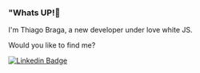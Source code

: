 ### "Whats UP!👋

I'm Thiago Braga, a new developer under love white JS.

Would you like to find me?

[![Linkedin Badge](https://img.shields.io/badge/-LinkedIn-blue?style=flat-square&logo=Linkedin&logoColor=white&link=https://www.linkedin.com/in/thiago-pinto-braga)](http://www.linkedin.com/in/thiago-pinto-braga)

